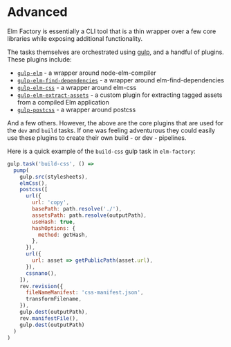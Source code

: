 # Advanced

Elm Factory is essentially a CLI tool that is a thin wrapper over a few core libraries while exposing additional functionality.

The tasks themselves are orchestrated using [gulp](https://gulpjs.com/), and a handful of plugins. These plugins include:

- [`gulp-elm`](https://github.com/philopon/gulp-elm) - a wrapper around node-elm-compiler
- [`gulp-elm-find-dependencies`](https://github.com/farism/gulp-elm-find-dependencies) - a wrapper around elm-find-dependencies
- [`gulp-elm-css`](https://github.com/farism/gulp-elm-css) - a wrapper around elm-css
- [`gulp-elm-extract-assets`](https://github.com/farism/gulp-elm-extract-assets) - a custom plugin for extracting tagged assets from a compiled Elm application
- [`gulp-postcss`](https://github.com/postcss/gulp-postcss) - a wrapper around postcss

And a few others. However, the above are the core plugins that are used for the `dev` and `build` tasks. If one was feeling adventurous they could easily use these plugins to create their own build - or dev - pipelines.

Here is a quick example of the `build-css` gulp task in `elm-factory`:

```js
gulp.task('build-css', () =>
  pump(
    gulp.src(stylesheets),
    elmCss(),
    postcss([
      url({
        url: 'copy',
        basePath: path.resolve('./'),
        assetsPath: path.resolve(outputPath),
        useHash: true,
        hashOptions: {
          method: getHash,
        },
      }),
      url({
        url: asset => getPublicPath(asset.url),
      }),
      cssnano(),
    ]),
    rev.revision({
      fileNameManifest: 'css-manifest.json',
      transformFilename,
    }),
    gulp.dest(outputPath),
    rev.manifestFile(),
    gulp.dest(outputPath)
  )
)
```
